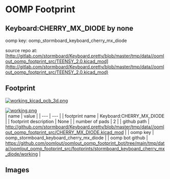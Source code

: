 # OOMP Footprint  
## Keyboard:CHERRY_MX_DIODE  by none  
  
oomp key: oomp_stormboard_keyboard_cherry_mx_diode  
  
source repo at: [http://gitlab.com/stormboard/Keyboard.pretty/blob/master/tmp/data//oomlout_oomp_footprint_src/TEENSY_2.0.kicad_mod](http://gitlab.com/stormboard/Keyboard.pretty/blob/master/tmp/data//oomlout_oomp_footprint_src/TEENSY_2.0.kicad_mod)  
## Footprint  
  
[![working_kicad_pcb_3d.png](working_kicad_pcb_3d_600.png)](working_kicad_pcb_3d.png)  
  
[![working.png](working_600.png)](working.png)  
| name | value | 
| --- | --- | 
| footprint name | Keyboard:CHERRY_MX_DIODE | 
| footprint description | None | 
| number of pads | 2 | 
| github path | http://github.com/stormboard/Keyboard.pretty/blob/master/tmp/data//oomlout_oomp_footprint_src/CHERRY_MX_DIODE.kicad_mod | 
| oomp key | oomp_stormboard_keyboard_cherry_mx_diode | 
| oomp bot github | https://github.com/oomlout/oomlout_oomp_footprint_bot/tree/main/tmp/data//oomlout_oomp_footprint_src/footprints/stormboard_keyboard_cherry_mx_diode/working | 
## Images  
